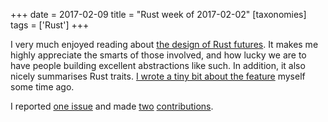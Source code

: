 +++
date = 2017-02-09
title = "Rust week of 2017-02-02"
[taxonomies]
tags = ['Rust']
+++

I very much enjoyed reading about [the design of Rust futures]. It makes
me highly appreciate the smarts of those involved, and how lucky we are
to have people building excellent abstractions like such. In addition,
it also nicely summarises Rust traits. [I wrote a tiny bit about the
feature] myself some time ago.

I reported [one issue] and made [two][] [contributions].

  [the design of Rust futures]: http://aturon.github.io/blog/2016/09/07/futures-design
  [I wrote a tiny bit about the feature]: https://github.com/softprops/shiplift/issues/50
  [one issue]: https://github.com/alexcrichton/futures-rs/pull/384
  [two]: https://github.com/alexcrichton/futures-rs/pull/385
  [contributions]: http://tshepang.net/rust-week-of-2015-05-22
